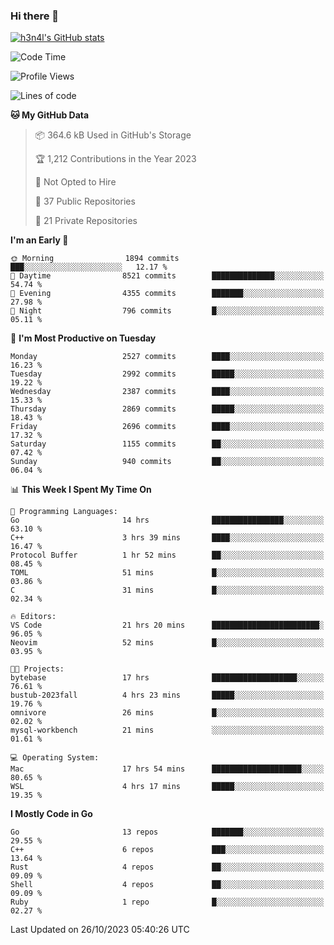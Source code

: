 ### Hi there 👋

[![h3n4l's GitHub stats](https://github-readme-stats.vercel.app/api?username=h3n4l&count_private=true&show_icons=true&theme=radical)](https://github.com/h3n4l/github-readme-stats)

<!--START_SECTION:waka-->
![Code Time](http://img.shields.io/badge/Code%20Time-1%2C649%20hrs%2045%20mins-blue)

![Profile Views](http://img.shields.io/badge/Profile%20Views-0-blue)

![Lines of code](https://img.shields.io/badge/From%20Hello%20World%20I%27ve%20Written-4.3%20million%20lines%20of%20code-blue)

**🐱 My GitHub Data** 

> 📦 364.6 kB Used in GitHub's Storage 
 > 
> 🏆 1,212 Contributions in the Year 2023
 > 
> 🚫 Not Opted to Hire
 > 
> 📜 37 Public Repositories 
 > 
> 🔑 21 Private Repositories 
 > 
**I'm an Early 🐤** 

```text
🌞 Morning                1894 commits        ███░░░░░░░░░░░░░░░░░░░░░░   12.17 % 
🌆 Daytime                8521 commits        ██████████████░░░░░░░░░░░   54.74 % 
🌃 Evening                4355 commits        ███████░░░░░░░░░░░░░░░░░░   27.98 % 
🌙 Night                  796 commits         █░░░░░░░░░░░░░░░░░░░░░░░░   05.11 % 
```
📅 **I'm Most Productive on Tuesday** 

```text
Monday                   2527 commits        ████░░░░░░░░░░░░░░░░░░░░░   16.23 % 
Tuesday                  2992 commits        █████░░░░░░░░░░░░░░░░░░░░   19.22 % 
Wednesday                2387 commits        ████░░░░░░░░░░░░░░░░░░░░░   15.33 % 
Thursday                 2869 commits        █████░░░░░░░░░░░░░░░░░░░░   18.43 % 
Friday                   2696 commits        ████░░░░░░░░░░░░░░░░░░░░░   17.32 % 
Saturday                 1155 commits        ██░░░░░░░░░░░░░░░░░░░░░░░   07.42 % 
Sunday                   940 commits         ██░░░░░░░░░░░░░░░░░░░░░░░   06.04 % 
```


📊 **This Week I Spent My Time On** 

```text
💬 Programming Languages: 
Go                       14 hrs              ████████████████░░░░░░░░░   63.10 % 
C++                      3 hrs 39 mins       ████░░░░░░░░░░░░░░░░░░░░░   16.47 % 
Protocol Buffer          1 hr 52 mins        ██░░░░░░░░░░░░░░░░░░░░░░░   08.45 % 
TOML                     51 mins             █░░░░░░░░░░░░░░░░░░░░░░░░   03.86 % 
C                        31 mins             █░░░░░░░░░░░░░░░░░░░░░░░░   02.34 % 

🔥 Editors: 
VS Code                  21 hrs 20 mins      ████████████████████████░   96.05 % 
Neovim                   52 mins             █░░░░░░░░░░░░░░░░░░░░░░░░   03.95 % 

🐱‍💻 Projects: 
bytebase                 17 hrs              ███████████████████░░░░░░   76.61 % 
bustub-2023fall          4 hrs 23 mins       █████░░░░░░░░░░░░░░░░░░░░   19.76 % 
omnivore                 26 mins             █░░░░░░░░░░░░░░░░░░░░░░░░   02.02 % 
mysql-workbench          21 mins             ░░░░░░░░░░░░░░░░░░░░░░░░░   01.61 % 

💻 Operating System: 
Mac                      17 hrs 54 mins      ████████████████████░░░░░   80.65 % 
WSL                      4 hrs 17 mins       █████░░░░░░░░░░░░░░░░░░░░   19.35 % 
```

**I Mostly Code in Go** 

```text
Go                       13 repos            ███████░░░░░░░░░░░░░░░░░░   29.55 % 
C++                      6 repos             ███░░░░░░░░░░░░░░░░░░░░░░   13.64 % 
Rust                     4 repos             ██░░░░░░░░░░░░░░░░░░░░░░░   09.09 % 
Shell                    4 repos             ██░░░░░░░░░░░░░░░░░░░░░░░   09.09 % 
Ruby                     1 repo              █░░░░░░░░░░░░░░░░░░░░░░░░   02.27 % 
```




 Last Updated on 26/10/2023 05:40:26 UTC
<!--END_SECTION:waka-->

